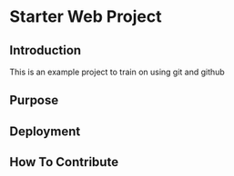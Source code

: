 # Starter Web Project

## Introduction

This is an example project to train on using git and github

## Purpose

## Deployment

## How To Contribute